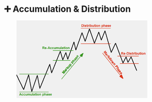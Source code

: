 # ➕ Accumulation & Distribution

<figure><img src=".gitbook/assets/image (3).png" alt=""><figcaption></figcaption></figure>
